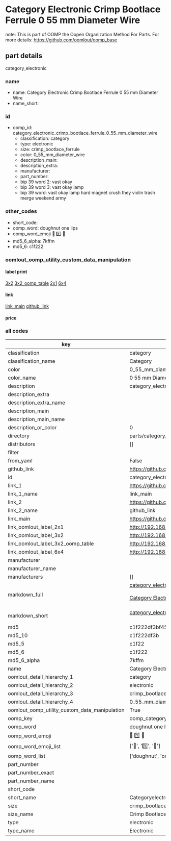 # Category Electronic Crimp Bootlace Ferrule 0 55 mm Diameter Wire  

note: This is part of OOMP the Oopen Organization Method For Parts. For more details: https://github.com/oomlout/oomp_base

##  part details



category_electronic

### name
* name: Category Electronic Crimp Bootlace Ferrule 0 55 mm Diameter Wire
* name_short: 
### id
* oomp_id: category_electronic_crimp_bootlace_ferrule_0_55_mm_diameter_wire
  * classification: category
  * type: electronic
  * size: crimp_bootlace_ferrule
  * color: 0_55_mm_diameter_wire
  * description_main: 
  * description_extra: 
  * manufacturer: 
  * part_number: 
  * bip 39 word 2: vast okay
  * bip 39 word 3: vast okay lamp
  * bip 39 word: vast okay lamp hard magnet crush they violin trash merge weekend army

### other_codes
* short_code: 
* oomp_word: doughnut one lips
* oomp_word_emoji :doughnut: :one: :lips:
* md5_6_alpha: 7kffm
* md5_6: c1f222






### oomlout_oomp_utility_custom_data_manipulation
#### label print
[3x2](http://192.168.1.245:1112/?label=oomp%207kffm)
[3x2_oomp_table](http://192.168.1.107:1112/?label=oomp%207kffm)
[2x1](http://192.168.1.242:1112/?label=oomp%207kffm)
[6x4](http://192.168.1.55:1112/?label=oomp%207kffm)    

#### link

[link_main](https://github.com/oomlout/oomlout_oomp_current_version_messy/tree/main/parts/category_electronic_crimp_bootlace_ferrule_0_55_mm_diameter_wire) [github_link](https://github.com/oomlout/oomlout_oomp_part_src/tree/main/parts/category_electronic_crimp_bootlace_ferrule_0_55_mm_diameter_wire)                             

#### price







### all codes 
| key | value |  
| --- | --- |  
| classification | category |  
| classification_name | Category |  
| color | 0_55_mm_diameter_wire |  
| color_name | 0 55 mm Diameter Wire |  
| description | category_electronic |  
| description_extra |  |  
| description_extra_name |  |  
| description_main |  |  
| description_main_name |  |  
| description_or_color | 0  |  
| directory | parts/category_electronic_crimp_bootlace_ferrule_0_55_mm_diameter_wire |  
| distributors | [] |  
| filter |  |  
| from_yaml | False |  
| github_link | https://github.com/oomlout/oomlout_oomp_part_src/tree/main/parts/category_electronic_crimp_bootlace_ferrule_0_55_mm_diameter_wire |  
| id | category_electronic_crimp_bootlace_ferrule_0_55_mm_diameter_wire |  
| link_1 | https://github.com/oomlout/oomlout_oomp_current_version_messy/tree/main/parts/category_electronic_crimp_bootlace_ferrule_0_55_mm_diameter_wire |  
| link_1_name | link_main |  
| link_2 | https://github.com/oomlout/oomlout_oomp_part_src/tree/main/parts/category_electronic_crimp_bootlace_ferrule_0_55_mm_diameter_wire |  
| link_2_name | github_link |  
| link_main | https://github.com/oomlout/oomlout_oomp_current_version_messy/tree/main/parts/category_electronic_crimp_bootlace_ferrule_0_55_mm_diameter_wire |  
| link_oomlout_label_2x1 | http://192.168.1.242:1112/?label=oomp%207kffm |  
| link_oomlout_label_3x2 | http://192.168.1.245:1112/?label=oomp%207kffm |  
| link_oomlout_label_3x2_oomp_table | http://192.168.1.107:1112/?label=oomp%207kffm |  
| link_oomlout_label_6x4 | http://192.168.1.55:1112/?label=oomp%207kffm |  
| manufacturer |  |  
| manufacturer_name |  |  
| manufacturers | [] |  
| markdown_full | [category_electronic_crimp_bootlace_ferrule_0_55_mm_diameter_wire](https://github.com/oomlout/oomlout_oomp_current_version_messy/tree/main/parts/category_electronic_crimp_bootlace_ferrule_0_55_mm_diameter_wire)<br>[](https://github.com/oomlout/oomlout_oomp_current_version_messy/tree/main/parts/category_electronic_crimp_bootlace_ferrule_0_55_mm_diameter_wire)<br>[Category Electronic Crimp Bootlace Ferrule 0 55 Mm Diameter Wire](https://github.com/oomlout/oomlout_oomp_current_version_messy/tree/main/parts/category_electronic_crimp_bootlace_ferrule_0_55_mm_diameter_wire)<br><br> |  
| markdown_short | [category_electronic_crimp_bootlace_ferrule_0_55_mm_diameter_wire](https://github.com/oomlout/oomlout_oomp_current_version_messy/tree/main/parts/category_electronic_crimp_bootlace_ferrule_0_55_mm_diameter_wire)<br><br> |  
| md5 | c1f222df3bf45c10d442f692f9a67f8d |  
| md5_10 | c1f222df3b |  
| md5_5 | c1f22 |  
| md5_6 | c1f222 |  
| md5_6_alpha | 7kffm |  
| name | Category Electronic Crimp Bootlace Ferrule 0 55 mm Diameter Wire |  
| oomlout_detail_hierarchy_1 | category |  
| oomlout_detail_hierarchy_2 | electronic |  
| oomlout_detail_hierarchy_3 | crimp_bootlace_ferrule |  
| oomlout_detail_hierarchy_4 | 0_55_mm_diameter_wire |  
| oomlout_oomp_utility_custom_data_manipulation | True |  
| oomp_key | oomp_category_electronic_crimp_bootlace_ferrule_0_55_mm_diameter_wire |  
| oomp_word | doughnut one lips |  
| oomp_word_emoji | :doughnut: :one: :lips: |  
| oomp_word_emoji_list | [':doughnut:', ':one:', ':lips:'] |  
| oomp_word_list | ['doughnut', 'one', 'lips'] |  
| part_number |  |  
| part_number_exact |  |  
| part_number_name |  |  
| short_code |  |  
| short_name | Categoryelectronic |  
| size | crimp_bootlace_ferrule |  
| size_name | Crimp Bootlace Ferrule |  
| type | electronic |  
| type_name | Electronic |  
